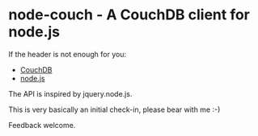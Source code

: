 node-couch - A CouchDB client for node.js
=========================================

If the header is not enough for you:

* [CouchDB](http://couchdb.org/)
* [node.js](http://tinyclouds.org/node/)

The API is inspired by jquery.node.js.

This is very basically an initial check-in, please bear with me :-)

Feedback welcome.